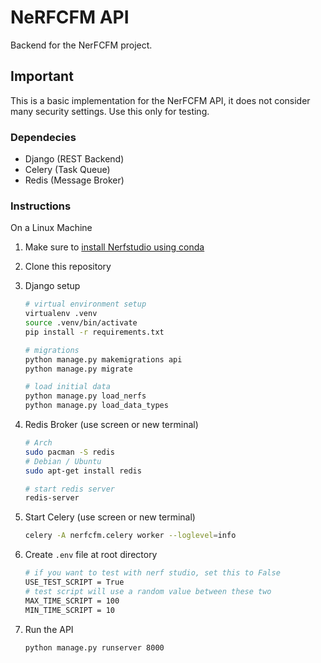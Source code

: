 # NeRFCFM API
Backend for the NerFCFM project.

## Important
This is a basic implementation for the NerFCFM API, it does not consider many security settings. Use this only for testing.

### Dependecies
- Django (REST Backend)
- Celery (Task Queue)
- Redis (Message Broker)

### Instructions
 On a Linux Machine

 1. Make sure to [install Nerfstudio using conda](https://docs.nerf.studio/quickstart/installation.html)

 2. Clone this repository

 3. Django setup
    ```bash
    # virtual environment setup
    virtualenv .venv
    source .venv/bin/activate
    pip install -r requirements.txt

    # migrations
    python manage.py makemigrations api
    python manage.py migrate

    # load initial data
    python manage.py load_nerfs
    python manage.py load_data_types
    ```

4. Redis Broker (use screen or new terminal)
    ```bash
    # Arch
    sudo pacman -S redis
    # Debian / Ubuntu
    sudo apt-get install redis

    # start redis server
    redis-server
    ```

5. Start Celery (use screen or new terminal)
    ```bash
    celery -A nerfcfm.celery worker --loglevel=info
    ``` 

6. Create `.env` file at root directory
    ```bash
    # if you want to test with nerf studio, set this to False
    USE_TEST_SCRIPT = True
    # test script will use a random value between these two
    MAX_TIME_SCRIPT = 100
    MIN_TIME_SCRIPT = 10
    ```

6. Run the API
    ```bash
    python manage.py runserver 8000
    ```
